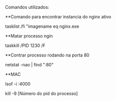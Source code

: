 Comandos utilizados: 

**Comando para encontrar instancia do nginx ativo

tasklist /fi "imagename eq nginx.exe

**Matar processo ngin

taskkill /PID 1230 /F

**Contrar processo rodando na porta 80

netstat -nao | find ":80"


**MAC

lsof -i :4000

kill -9 [Número do pid do processo]

